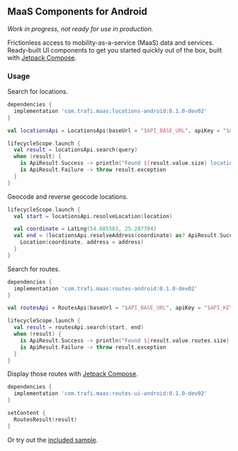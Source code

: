 ## MaaS Components for Android

*Work in progress, not ready for use in production.*

Frictionless access to mobility-as-a-service (MaaS) data and services.
Ready-built UI components to get you started quickly out of the box, built with [Jetpack Compose][compose].

### Usage

Search for locations.

```groovy
dependencies {
  implementation 'com.trafi.maas:locations-android:0.1.0-dev02'
}
```

```kotlin
val locationsApi = LocationsApi(baseUrl = "$API_BASE_URL", apiKey = "$API_KEY", regionId = "$REGION_ID")

lifecycleScope.launch {
  val result = locationsApi.search(query)
  when (result) {
    is ApiResult.Success -> println("Found ${result.value.size} locations.")
    is ApiResult.Failure -> throw result.exception
  }
}
```

Geocode and reverse geocode locations.

```kotlin
lifecycleScope.launch {
  val start = locationsApi.resolveLocation(location)

  val coordinate = LatLng(54.685563, 25.287704)
  val end = (locationsApi.resolveAddress(coordinate) as? ApiResult.Success)?.value?.let { address ->
    Location(coordinate, address = address)
  }
}
```

Search for routes.

```groovy
dependencies {
  implementation 'com.trafi.maas:routes-android:0.1.0-dev02'
}
```

```kotlin
val routesApi = RoutesApi(baseUrl = "$API_BASE_URL", apiKey = "$API_KEY")

lifecycleScope.launch {
  val result = routesApi.search(start, end)
  when (result) {
    is ApiResult.Success -> println("Found ${result.value.routes.size} routes.")
    is ApiResult.Failure -> throw result.exception
  }
}
```

Display those routes with [Jetpack Compose][compose].

```groovy
dependencies {
  implementation 'com.trafi.maas:routes-ui-android:0.1.0-dev02'
}
```

```kotlin
setContent {
  RoutesResult(result)
}
```

Or try out the [included sample][sample].

[sample]: https://github.com/trafi/maas-components-android/tree/main/android/app
[compose]: https://developer.android.com/jetpack/compose
